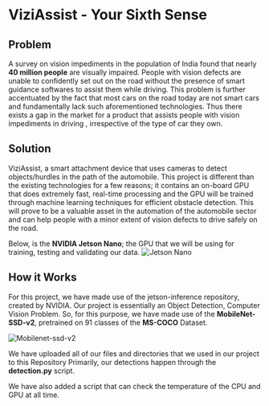 # ViziAssist - Your Sixth Sense
## Problem 
A survey on vision impediments in the population of India found that nearly **40 million people** are visually impaired. People with vision defects are unable to confidently set out on the road without the presence of smart guidance softwares to assist them while driving. This problem is further accentuated by the fact that most cars on the road today are not smart cars and fundamentally lack such aforementioned technologies. Thus there exists a gap in the market for a product that assists people with vision impediments in driving , irrespective of the type of car they own.
## Solution
ViziAssist, a smart attachment device that uses cameras to detect objects/hurdles in the path of the automobile. This project is different than the existing technologies for a few reasons; it contains an on-board GPU that does extremely fast, real-time processing and the GPU will be trained through machine learning techniques for efficient obstacle detection. This will prove to be a valuable asset in the automation of the automobile sector and can help people with a minor extent of vision defects to drive safely on the road.


Below, is the **NVIDIA Jetson Nano**; the GPU that we will be using for training, testing and validating our data.
![Jetson Nano](https://developer.nvidia.com/sites/default/files/akamai/embedded/images/jetsonNano/JetsonNano-DevKit_Front-Top_Right_trimmed.jpg)
## How it Works
For this project, we have made use of the jetson-inference repository, created by NVIDIA. 
Our project is essentially an Object Detection, Computer Vision Problem. So, for this purpose, we have made use of the **MobileNet-SSD-v2**, pretrained on 91 classes of the **MS-COCO** Dataset.

![Mobilenet-ssd-v2](https://pytorch.org/assets/images/ssd_diagram.png)

We have uploaded all of our files and directories that we used in our project to this Repository
Primarily, our detections happen through the **detection.py** script.

We have also added a script that can check the temperature of the CPU and GPU at all time.
